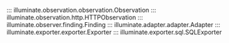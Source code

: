 ::: illuminate.observation.observation.Observation
::: illuminate.observation.http.HTTPObservation
::: illuminate.observer.finding.Finding
::: illuminate.adapter.adapter.Adapter
::: illuminate.exporter.exporter.Exporter
::: illuminate.exporter.sql.SQLExporter
